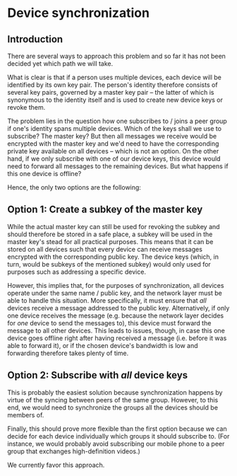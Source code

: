 Device synchronization
======================

Introduction
------------

There are several ways to approach this problem and so far it has not
been decided yet which path we will take.

What is clear is that if a person uses multiple devices, each device
will be identified by its own key pair. The person's identity
therefore consists of several key pairs, governed by a master key pair
– the latter of which is synonymous to the identity itself and is used
to create new device keys or revoke them.

The problem lies in the question how one subscribes to / joins a peer
group if one's identity spans multiple devices. Which of the keys
shall we use to subscribe? The master key? But then all messages we
receive would be encrypted with the master key and we'd need to have
the corresponding private key available on all devices – which is not
an option. On the other hand, if we only subscribe with one of our
device keys, this device would need to forward all messages to the
remaining devices. But what happens if this one device is offline?

Hence, the only two options are the following:


Option 1: Create a subkey of the master key
-------------------------------------------

While the actual master key can still be used for revoking the subkey
and should therefore be stored in a safe place, a subkey will be used in
the master key's stead for all practical purposes. This means that it
can be stored on all devices such that every device can receive messages
encrypted with the corresponding public key. The device keys (which, in
turn, would be subkeys of the mentioned subkey) would only used for
purposes such as addressing a specific device.

However, this implies that, for the purposes of synchronization, all
devices operate under the same name / public key, and the network layer
must be able to handle this situation. More specifically, it must ensure
that *all* devices receive a message addressed to the public key.
Alternatively, if only one device receives the message (e.g. because the
network layer decides for *one* device to send the messages to), this
device must forward the message to all other devices. This leads to
issues, though, in case this one device goes offline right after having
received a message (i.e. before it was able to forward it), or if the
chosen device's bandwidth is low and forwarding therefore takes plenty
of time.


Option 2: Subscribe with *all* device keys
------------------------------------------

This is probably the easiest solution because synchronization happens by
virtue of the syncing between peers of the same group. However, to this
end, we would need to synchronize the groups all the devices should be
members of.

Finally, this should prove more flexible than the first option because
we can decide for each device individually which groups it should
subscribe to. (For instance, we would probably avoid subscribing our
mobile phone to a peer group that exchanges high-definition videos.)

We currently favor this approach.
